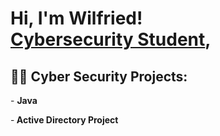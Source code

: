 <h1>Hi, I'm Wilfried! <br/><a href="https://www.linkedin.com/in/wilfried-ogou-111448253/">Cybersecurity Student</a>,

<h2>👨‍💻 Cyber Security Projects:</h2>
- <b>Java</b>


-<b> Active Directory Project </b>
  

<!--
**joshmadakor1/joshmadakor1** is a ✨ _special_ ✨ repository because its `README.md` (this file) appears on your GitHub profile.

Here are some ideas to get you started:

- 🔭 I’m currently working on ...
- 🌱 I’m currently learning ...
- 👯 I’m looking to collaborate on ...
- 🤔 I’m looking for help with ...
- 💬 Ask me about ...
- 📫 How to reach me: ...
- 😄 Pronouns: ...
- ⚡ Fun fact: ...
-->
